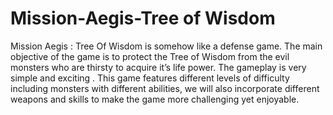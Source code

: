 Mission-Aegis-Tree of Wisdom
==============

Mission Aegis : Tree Of Wisdom is somehow like a defense game. The main objective of the game is to protect the Tree of Wisdom from the evil monsters who are thirsty to acquire it’s life power. The gameplay is very simple and exciting . This game features different levels of difficulty including monsters with different abilities, we will also incorporate different weapons and skills to make the game more challenging yet enjoyable.
